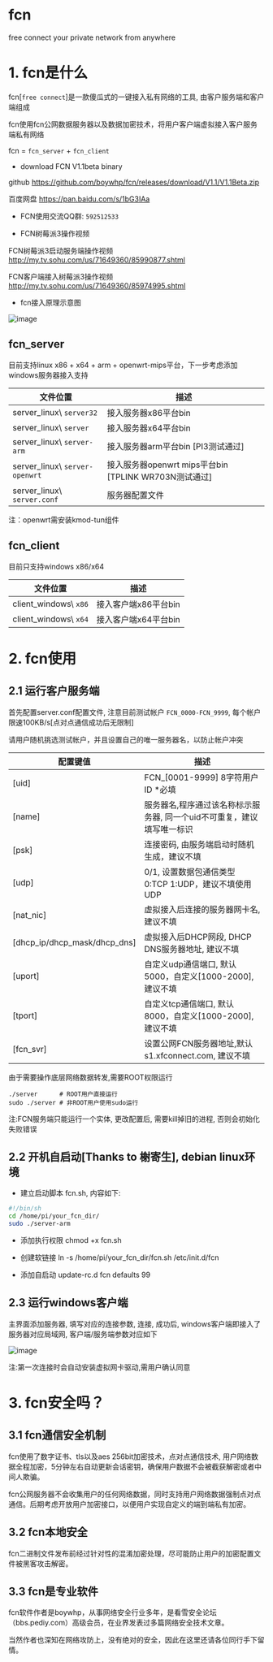 # fcn
free connect your private network from anywhere

# 1. fcn是什么

fcn[`free connect`]是一款傻瓜式的一键接入私有网络的工具, 由客户服务端和客户端组成

fcn使用fcn公网数据服务器以及数据加密技术，将用户客户端虚拟接入客户服务端私有网络

fcn = `fcn_server` + `fcn_client`

* download FCN V1.1beta binary 
  
github https://github.com/boywhp/fcn/releases/download/V1.1/V1.1Beta.zip
  
百度网盘 https://pan.baidu.com/s/1bG3IAa

* FCN使用交流QQ群: `592512533`

* FCN树莓派3操作视频

FCN树莓派3启动服务端操作视频 http://my.tv.sohu.com/us/71649360/85990877.shtml
  
FCN客户端接入树莓派3操作视频 http://my.tv.sohu.com/us/71649360/85974995.shtml
  
* fcn接入原理示意图

![image](https://github.com/boywhp/fcn/raw/master/FCN%E7%BD%91%E7%BB%9C%E7%A4%BA%E6%84%8F%E5%9B%BE.png)

## fcn_server

目前支持linux x86 + x64 + arm + openwrt-mips平台，下一步考虑添加windows服务器接入支持

|文件位置|描述
|-------|---
|server_linux\ `server32` | 接入服务器x86平台bin
|server_linux\ `server` | 接入服务器x64平台bin
|server_linux\ `server-arm` | 接入服务器arm平台bin [PI3测试通过]
|server_linux\ `server-openwrt` | 接入服务器openwrt mips平台bin [TPLINK WR703N测试通过]
|server_linux\ `server.conf` | 服务器配置文件

注：openwrt需安装kmod-tun组件

## fcn_client

目前只支持windows x86/x64 

|文件位置|描述
|-------|---
|client_windows\ `x86` | 接入客户端x86平台bin
|client_windows\ `x64` | 接入客户端x64平台bin

# 2. fcn使用

## 2.1 运行客户服务端

首先配置server.conf配置文件, 注意目前测试帐户 `FCN_0000-FCN_9999`, 每个帐户限速100KB/s[点对点通信成功后无限制]

请用户随机挑选测试帐户，并且设置自己的唯一服务器名，以防止帐户冲突

|配置键值|描述
|-------|---
| [uid] | FCN_[0001-9999] 8字符用户ID *必填
| [name] | 服务器名,程序通过该名称标示服务器, 同一个uid不可重复，建议填写唯一标识
| [psk]| 连接密码, 由服务端启动时随机生成，建议不填
| [udp]| 0/1, 设置数据包通信类型  0:TCP 1:UDP，建议不填使用UDP
| [nat_nic] | 虚拟接入后连接的服务器网卡名, 建议不填
| [dhcp_ip/dhcp_mask/dhcp_dns] |  虚拟接入后DHCP网段, DHCP DNS服务器地址, 建议不填
| [uport]| 自定义udp通信端口, 默认5000，自定义[1000-2000], 建议不填
| [tport]| 自定义tcp通信端口, 默认8000，自定义[1000-2000], 建议不填
| [fcn_svr]| 设置公网FCN服务器地址,默认s1.xfconnect.com, 建议不填

由于需要操作底层网络数据转发,需要ROOT权限运行
```shell
./server      # ROOT用户直接运行
sudo ./server # 非ROOT用户使用sudo运行
```
注:FCN服务端只能运行一个实体, 更改配置后, 需要kill掉旧的进程, 否则会初始化失败错误

## 2.2 开机自启动[Thanks to 榭寄生], debian linux环境

* 建立启动脚本 fcn.sh, 内容如下:

```bash
#!/bin/sh
cd /home/pi/your_fcn_dir/
sudo ./server-arm
```

* 添加执行权限 chmod +x fcn.sh
 
* 创建软链接 ln -s /home/pi/your_fcn_dir/fcn.sh /etc/init.d/fcn

* 添加自启动 update-rc.d fcn defaults 99

## 2.3 运行windows客户端

主界面添加服务器, 填写对应的连接参数, 连接, 成功后, windows客户端即接入了服务器对应局域网, 客户端/服务端参数对应如下

![image](https://github.com/boywhp/fcn/blob/master/FCN%E7%BD%91%E7%BB%9C%E5%8F%82%E6%95%B0.png)

注:第一次连接时会自动安装虚拟网卡驱动,需用户确认同意

# 3. fcn安全吗？

## 3.1 fcn通信安全机制

fcn使用了数字证书、tls以及aes 256bit加密技术，点对点通信技术, 用户网络数据全程加密，5分钟左右自动更新会话密钥，确保用户数据不会被截获解密或者中间人欺骗。

fcn公网服务器不会收集用户的任何网络数据，同时支持用户网络数据强制点对点通信。后期考虑开放用户加密接口，以便用户实现自定义的端到端私有加密。

## 3.2 fcn本地安全

fcn二进制文件发布前经过针对性的混淆加密处理，尽可能防止用户的加密配置文件被黑客攻击解密。

## 3.3 fcn是专业软件

fcn软件作者是boywhp，从事网络安全行业多年，是看雪安全论坛（bbs.pediy.com）高级会员，在业界发表过多篇网络安全技术文章。

当然作者也深知在网络攻防上，没有绝对的安全，因此在这里还请各位同行手下留情。

